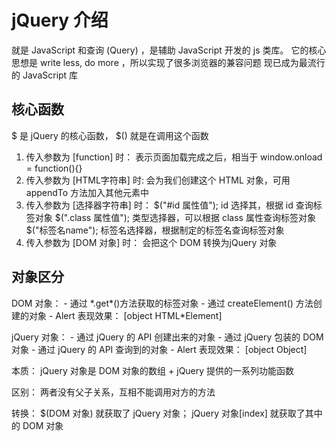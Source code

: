 # jQuery 介绍
就是 JavaScript 和查询 (Query) ，是辅助 JavaScript 开发的 js 类库。
它的核心思想是 write less, do more ，所以实现了很多浏览器的兼容问题
现已成为最流行的 JavaScript 库

## 核心函数
$ 是 jQuery 的核心函数， $() 就是在调用这个函数
1. 传入参数为 \[function] 时：
    表示页面加载完成之后，相当于 window.onload = function(){}
2. 传入参数为 \[HTML字符串] 时:
    会为我们创建这个 HTML 对象，可用 appendTo 方法加入其他元素中
3. 传入参数为 \[选择器字符串] 时：
    \$("#id 属性值");     id 选择其，根据 id 查询标签对象
    \$(".class 属性值");  类型选择器，可以根据 class 属性查询标签对象
    \$("标签名name");     标签名选择器，根据制定的标签名查询标签对象
4. 传入参数为 \[DOM 对象] 时：
    会把这个 DOM 转换为jQuery 对象

## 对象区分
DOM 对象：
    - 通过 \*.get\*()方法获取的标签对象
        - 通过 createElement() 方法创建的对象
        - Alert 表现效果： \[object HTML*Element]

jQuery 对象：
    - 通过 jQuery 的 API 创建出来的对象
    - 通过 jQuery 包装的 DOM 对象
    - 通过 jQuery 的 API 查询到的对象
    - Alert 表现效果： \[object Object]

本质： jQuery 对象是 DOM 对象的数组 + jQuery 提供的一系列功能函数

区别： 两者没有父子关系，互相不能调用对方的方法

转换： \$(DOM 对象) 就获取了 jQuery 对象； jQuery 对象\[index] 就获取了其中的 DOM 对象